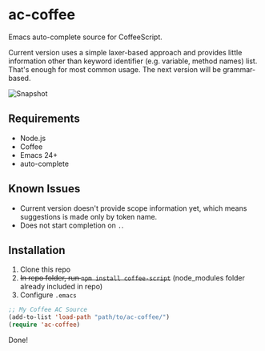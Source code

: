 ac-coffee
=========

Emacs auto-complete source for CoffeeScript.

Current version uses a simple laxer-based approach and provides little information other than keyword identifier (e.g. variable, method names) list. 
That's enough for most common usage. 
The next version will be grammar-based.

![Snapshot](http://project.catx.me/ac-coffee/snapshot.png "ac-coffee")

Requirements
--------

* Node.js
* Coffee
* Emacs 24+
* auto-complete

Known Issues
-------

* Current version doesn't provide scope information yet, which means suggestions is made only by token name.
* Does not start completion on ```.```.

Installation
--------

1. Clone this repo
2. ~~In repo folder, run ```npm install coffee-script```~~ (node_modules folder already included in repo)
3. Configure ```.emacs```

```lisp
;; My Coffee AC Source
(add-to-list 'load-path "path/to/ac-coffee/")
(require 'ac-coffee)
```

Done!
